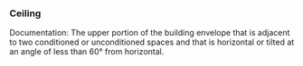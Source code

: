 
### Ceiling

Documentation: The upper portion of the building envelope that is adjacent to two conditioned or unconditioned spaces and that is horizontal or tilted at an angle of less than 60° from horizontal.
